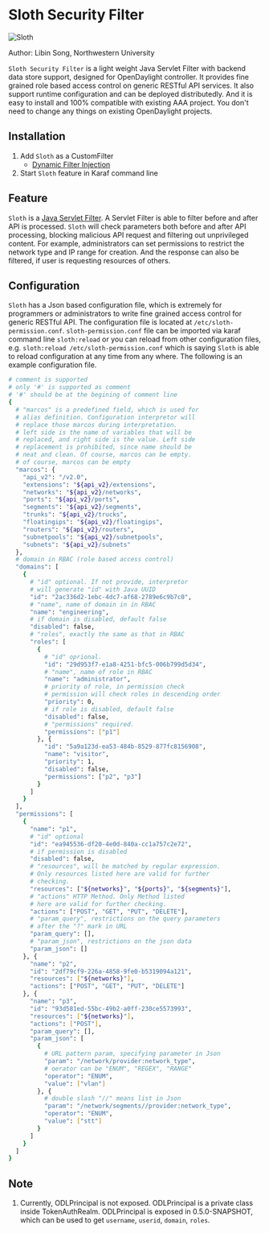 # Sloth Security Filter

![Sloth](http://kids.nationalgeographic.com/content/dam/kids/photos/animals/Mammals/Q-Z/sloth-beach-upside-down.jpg.adapt.945.1.jpg)

Author: Libin Song, Northwestern University

`Sloth Security Filter` is a light weight Java Servlet Filter with backend data store support, designed for OpenDaylight controller. It provides fine grained role based access control on generic RESTful API services. It also support runtime configuration and can be deployed distributedly. And it is easy to install and 100% compatible with existing AAA project. You don't need to change any things on existing OpenDaylight projects.

## Installation

1. Add `Sloth` as a CustomFilter
	* [Dynamic Filter Injection](https://wiki.opendaylight.org/view/AAA:DynamicFilterFramework)
2. Start `Sloth` feature in Karaf command line

## Feature

`Sloth` is a [Java Servlet Filter](https://docs.oracle.com/cd/B14099_19/web.1012/b14017/filters.htm). A Servlet Filter is able to filter before and after API is processed. `Sloth` will check parameters both before and after API processing, blocking malicious API request and filtering out unprivileged content. For example, administrators can set permissions to restrict the network type and IP range for creation. And the response can also be filtered, if user is requesting resources of others.


## Configuration

`Sloth` has a Json based configuration file, which is extremely for programmers or administrators to write fine grained access control for generic RESTful API. The configuration file is located at `/etc/sloth-permission.conf`. `sloth-permission.conf` file can be imported via karaf command line `sloth:reload` or you can reload from other configuration files, e.g. `sloth:reload /etc/sloth-permission.conf` which is saying `Sloth` is able to reload configuration at any time from any where. The following is an example configuration file.

```bash
# comment is supported
# only '#' is supported as comment
# '#' should be at the begining of comment line
{
  # "marcos" is a predefined field, which is used for
  # alias definition. Configuration interpretor will
  # replace those marcos during interpretation.
  # left side is the name of variables that will be
  # replaced, and right side is the value. Left side
  # replacement is prohibited, since name should be
  # neat and clean. Of course, marcos can be empty.
  # of course, marcos can be empty
  "marcos": {
    "api_v2": "/v2.0",
    "extensions": "${api_v2}/extensions",
    "networks": "${api_v2}/networks",
    "ports": "${api_v2}/ports",
    "segments": "${api_v2}/segments",
    "trunks": "${api_v2}/trucks",
    "floatingips": "${api_v2}/floatingips",
    "routers": "${api_v2}/routers",
    "subnetpools": "${api_v2}/subnetpools",
    "subnets": "${api_v2}/subnets"
  },
  # domain in RBAC (role based access control)
  "domains": [
    {
      # "id" optional. If not provide, interpretor
      # will generate "id" with Java UUID
      "id": "2ac336d2-1ebc-4dc7-af68-2789e6c9b7c0",
      # "name", name of domain in in RBAC
      "name": "engineering",
      # if domain is disabled, default false
      "disabled": false,
      # "roles", exactly the same as that in RBAC
      "roles": [
        {
          # "id" oprional.
          "id": "29d953f7-e1a8-4251-bfc5-006b799d5d34",
          # "name", name of role in RBAC
          "name": "administrator",
          # priority of role, in permission check
          # permission will check roles in descending order
          "priority": 0,
          # if role is disabled, default false
          "disabled": false,
          # "permissions" required.
          "permissions": ["p1"]
        }, {
          "id": "5a9a123d-ea53-484b-8529-877fc8156908",
          "name": "visitor",
          "priority": 1,
          "disabled": false,
          "permissions": ["p2", "p3"]
        }
      ]
    }
  ],
  "permissions": [
    {
      "name": "p1",
      # "id" optional
      "id": "ea945536-df20-4e0d-840a-cc1a757c2e72",
      # if permission is disabled
      "disabled": false,
      # "resources", will be matched by regular expression.
      # Only resources listed here are valid for further
      # checking.
      "resources": ["${networks}", "${ports}", "${segments}"],
      # "actions" HTTP Method. Only Method listed
      # here are valid for further checking.
      "actions": ["POST", "GET", "PUT", "DELETE"],
      # "param_query", restrictions on the query parameters
      # after the "?" mark in URL
      "param_query": [],
      # "param_json", restrictions on the json data
      "param_json": []
    }, {
      "name": "p2",
      "id": "2df79cf9-226a-4858-9fe0-b5319094a121",
      "resources": ["${networks}"],
      "actions": ["POST", "GET", "PUT", "DELETE"]
    }, {
      "name": "p3",
      "id": "93d581ed-55bc-49b2-a0ff-230ce5573993",
      "resources": ["${networks}"],
      "actions": ["POST"],
      "param_query": [],
      "param_json": [
        {
          # URL pattern param, specifying parameter in Json
          "param": "/network/provider:network_type",
          # oerator can be "ENUM", "REGEX", "RANGE"
          "operator": "ENUM",
          "value": ["vlan"]
        }, {
          # double slash "//" means list in Json
          "param": "/network/segments//provider:network_type",
          "operator": "ENUM",
          "value": ["stt"]
        }
      ]
    }
  ]
}
```

## Note

1. Currently, ODLPrincipal is not exposed. ODLPrincipal is a private class inside TokenAuthRealm. ODLPrincipal is exposed in 0.5.0-SNAPSHOT, which can be used to get `username`, `userid`, `domain`, `roles`.
